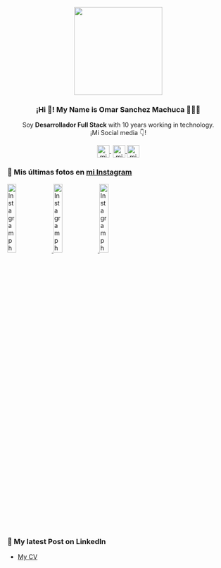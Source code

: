 <p align="center" width="300">
   <img align="center" width="200" src="https://www.dilemenudigital.com/yo_git.jpg" />
   <h3 align="center">¡Hi 👋! My Name is Omar Sanchez Machuca 👨🏻‍💻</h3>
</p>

<p align="center">Soy <strong>Desarrollador Full Stack</strong> with 10 years working in technology.<br />¡Mi Social media 👇!</p>
<p align="center">
   <a href="https://www.youtube.com/channel/UCNGaP2B32f4RT3lDESReybw" target="blank" style='margin-right:4px'>
    <img align="center" src="https://cdn.jsdelivr.net/npm/simple-icons@3.0.1/icons/youtube.svg" alt="midudev" height="28px" width="28px" />
  </a>
  <a href="https://instagram.com/soyomartecno" target="blank">
    <img align="center" src="https://cdn.jsdelivr.net/npm/simple-icons@3.0.1/icons/instagram.svg" alt="midu.dev" height="28px" width="28px" />
  </a>
  <a href="https://twitter.com/osanmac" target="blank">
    <img align="center" src="https://cdn.jsdelivr.net/npm/simple-icons@3.0.1/icons/twitter.svg" alt="midudev" height="28px" width="28px" />
  </a>
</p>


### 📸 Mis últimas fotos en [mi Instagram](https://instagram.com/soyomartecno)

<a href='https://www.instagram.com/reel/CjJginjIIpo/' target='_blank'>
  <img width='20%' src='https://www.instagram.com/reel/CjJginjIIpo/' alt='Instagram photo' />
</a>
<a href='https://www.instagram.com/reel/Ch2A0w7gQ96/' target='_blank'>
  <img width='20%' src='https://www.instagram.com/reel/Ch2A0w7gQ96/' alt='Instagram photo' />
</a>
<a href='https://www.instagram.com/reel/CffRlPeIRLO/' target='_blank'>
  <img width='20%' src='https://www.instagram.com/reel/CffRlPeIRLO/' alt='Instagram photo' />
</a>

### 📝 My latest Post on LinkedIn [](https://www.linkedin.com/posts/omar-sanchez-machuca_amazon-engineers-database-activity-6983907764091682816-IHCK)
- [My CV](#)
